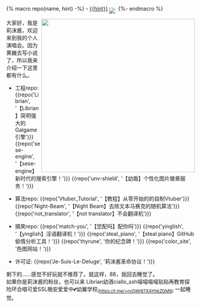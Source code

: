 {% macro repo(name, hint) -%}
    - [{{hint}}](https://github.com/RimoChan/{{name}})
    <a href='https://github.com/RimoChan/{{name}}'><img align='middle' src='https://unv-shield.librian.net/api/unv_shield?repo=RimoChan/{{name}}'></img></a>
    [![]()]()
{%- endmacro %}

<img align='right' src='https://cdn.jsdelivr.net/gh/RimoChan/rimochan/00.webp' width='410px'>

大家好，我是莉沫酱，欢迎来到我的个人演唱会。因为黄巍去写小说了，所以我来介绍一下这里都有什么。

+ 工程repo:
    {{repo('Librian', '【Librian】简明强大的Galgame引擎')}}
    {{repo('sese-engine', '【sese-engine】新时代的搜索引擎！')}}
    {{repo('unv-shield', '【幼盾】个性化图片徽章服务！')}}

+ 算法repo:
    {{repo('Vtuber_Tutorial', '【教程】从零开始的的自制Vtuber')}}
    {{repo('Night-Beam', '【Night Beam】去除文本马赛克的随机算法')}}
    {{repo('not_translator', '【not translator】不会翻译机')}}

+ 搞笑repo:
    {{repo('match-you', '【您配吗】配你吗')}}
    {{repo('yinglish', '【yinglish】淫语翻译机！')}}
    {{repo('steal_piano', '【steal piano】GitHub偷情分析工具！')}}
    {{repo('thyrune', '你的纪念碑！')}}
    {{repo('color_site', '色图网站！')}}

+ 许可证:
    {{repo('Je-Suis-Le-Deluge', '莉沫酱革命协议！')}}


剩下的……感觉不好玩就不推荐了。就这样，88，我回去睡觉了。  
如果你是莉沫酱的粉丝，也可以来 Librian幼酒ciallo_ssh喵喵喵喵贴贴再教育探险环合唱可爱SSL晚安爱爱中💕幼翼学校<sub>(<https://t.me/+rvGWr67XAYhkZGM9>)</sub> 一起睡觉。
